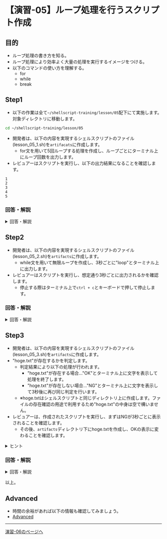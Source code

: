 # 【演習-05】ループ処理を行うスクリプト作成

## 目的

- ループ処理の書き方を知る。
- ループ処理により効率よく大量の処理を実行するイメージをつける。
- 以下のコマンドの使い方を理解する。
    - for
    - while
    - break

## Step1

- 以下の作業は全て`~/shellscript-training/lesson/05`配下にて実施します。対象ディレクトリに移動します。

```bash
cd ~/shellscript-training/lesson/05
```

- 開発者は、以下の内容を実現するシェルスクリプトのファイル(lesson_05_1.sh)を`artifacats`に作成します。
  - for文を用いて5回ループする処理を作成し、ループごとにターミナル上にループ回数を出力します。
- レビュアーはスクリプトを実行し、以下の出力結果になることを確認します。

```
1
2
3
4
5
```

### 回答・解説

<details>
<summary>回答・解説</summary>
<div>

- 以下の内容でlesson_05_1.shを作成します。

```bash
#!/bin/bash

for ((i=1; i<=5; i++))
do
  echo $i
done
```

- forループを用いて、iという変数に初期値1を設定し、ループを開始します。
- iに1を加算し、iが5以下であればループ処理を継続します。

</div>
</details>

## Step2

- 開発者は、以下の内容を実現するシェルスクリプトのファイル(lesson_05_2.sh)を`artifacts`に作成します。
  - while文を用いて無限ループを作成し、3秒ごとに"loop"とターミナル上に出力します。
- レビュアーはスクリプトを実行し、想定通り3秒ごとに出力されるかを確認します。
    - 停止する際はターミナル上で`ctrl + c`とキーボードで押して停止します。

### 回答・解説

<details>
<summary>回答・解説</summary>
<div>

- 以下の内容でlesson_05_2.shを作成します。

```bash
#!/bin/bash

while true
do
  echo "loop"
  sleep 3
done
```

- `while true do 処理 done`
    - 繰り返し無限ループの記法の一つです。
    - `while 条件式`の記載で条件式が真の間は`do 処理 done`内の処理を繰り返し、偽になると繰り返し処理を終了する書き方です。
    - このシェルスクリプトでは`while true`となっており、条件式が常に真となるため無限ループとなります。
  - `sleep 時間`…　指定した時間だけ次のコマンド実行を止めます。

</div>
</details>

## Step3

- 開発者は、以下の内容を実現するシェルスクリプトのファイル(lesson_05_3.sh)を`artifacts`に作成します。
 - "hoge.txt"が存在するかを判定します。
   - 判定結果により以下の処理が行われます。
     - "hoge.txt"が存在する場合…"OK"とターミナル上に文字を表示して処理を終了します。
     - "hoge.txt"が存在しない場合…"NG"とターミナル上に文字を表示して3秒後に再び同じ判定を行います。
   - ※hoge.txtはシェルスクリプトと同じディレクトリ上に作成します。ファイルの存在確認の用途で利用するため"hoge.txt"の中身は空で構いません。
- レビュアーは、作成されたスクリプトを実行し、まずはNGが3秒ごとに表示されることを確認します。
    - その後、`artifacts`ディレクトリ下にhoge.txtを作成し、OKの表示に変わることを確認します。

<details>
<summary>ヒント</summary>
<div>

- 演習-04で実施した条件判定を参考に処理を書きます。
- ファイルの存在確認の結果を元にループ処理を継続するか、終了するかの判定を行います。
- ループ処理の終了には`break`コマンドが使用できます。

</div>
</details>

### 回答・解説

<details>
<summary>回答・解説</summary>
<div>

- 以下の内容でlesson_05_3.shを作成します。

```bash
#!/bin/bash

FILE="hoge.txt"

while true
do
  if [ -f ${FILE} ]; then
    echo "OK"
    break
  else
    echo "NG"
    sleep 3
  fi
done
```

- Step2で実行と同様、`while true`で無限ループの状態を作ります。
- if文で`-f ファイル名`を評価条件にすることが該当のファイルが存在していれば真、存在していなければ偽とします。
- ファイルの存在が確認できた時のみ、`break`によりループ処理から抜けて完了します。

</div>
</details>

以上。

## Advanced

- 時間の余裕があれば以下の情報も確認してみましょう。
- [Advanced](./advanced.md)

---

[演習-06のページへ](../06/basic.md)

